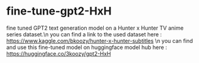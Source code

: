 # fine-tune-gpt2-HxH
fine tuned GPT2 text generation model on a Hunter x Hunter TV anime series dataset.\\n
you can find a link to the used dataset here : https://www.kaggle.com/bkoozy/hunter-x-hunter-subtitles \\n
you can find and use this fine-tuned model on huggingface model hub here : https://huggingface.co/3koozy/gpt2-HxH
